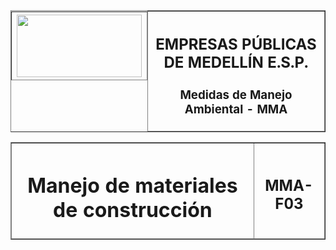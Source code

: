 <table border=1 width="100%">
<thead>
<th style="display:flex;justify-content:center;align-items:center;">
<img src="https://cnostatic.s3.amazonaws.com/cno-public/logo_epm_png_400_x_200.png" width="200px" height="100px" />
</th>
<th>
<h2 style="text-align: center;">EMPRESAS PÚBLICAS DE MEDELLÍN E.S.P.</h2>
<h3 style="text-align: center;">Medidas de Manejo Ambiental - MMA</h3>
</th>
</thead>
</table>
 
<table border=1 width="100%">
<thead>
<th>
<h1 style="text-align: center;">Manejo de materiales de construcción</h1>
</th>
<th>
<h2>MMA-F03</h2>
</th>
</thead>
</table>